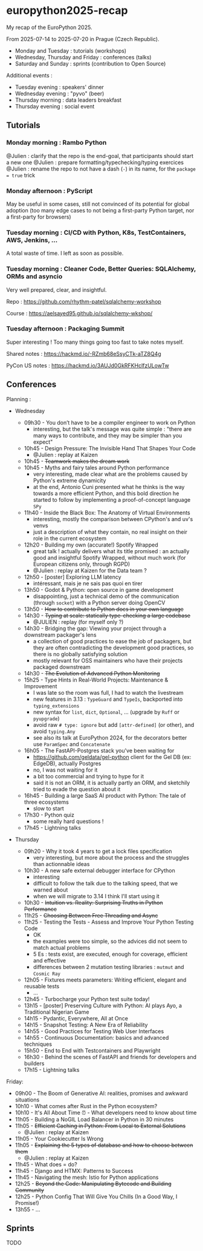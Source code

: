 # europython2025-recap

My recap of the EuroPython 2025.

From 2025-07-14 to 2025-07-20 in Prague (Czech Republic).

* Monday and Tuesday : tutorials (workshops)
* Wednesday, Thursday and Friday : conferences (talks)
* Saturday and Sunday : sprints (contribution to Open Source)

Additional events :

* Tuesday evening : speakers' dinner
* Wednesday evening : "pyvo" (beer)
* Thursday morning : data leaders breakfast
* Thursday evening : social event

## Tutorials

### Monday morning : Rambo Python

@Julien : clarify that the repo is the end-goal, that participants should start a new one
@Julien : prepare formatting/typechecking/typing exercices
@Julien : rename the repo to not have a dash (`-`) in its name, for the `package = true` trick

### Monday afternoon : PyScript

May be useful in some cases, still not convinced of its potential for global adoption (too many edge cases to not being a first-party Python target, nor a first-party for browsers)

### Tuesday morning : CI/CD with Python, K8s, TestContainers, AWS, Jenkins, ...

A total waste of time. I left as soon as possible.

### Tuesday morning : Cleaner Code, Better Queries: SQLAlchemy, ORMs and asyncio

Very well prepared, clear, and insightful.

Repo : https://github.com/rhythm-patel/sqlalchemy-workshop

Course : https://aelsayed95.github.io/sqlalchemy-wkshop/

### Tuesday afternoon : Packaging Summit

Super interesting ! Too many things going too fast to take notes myself.

Shared notes : https://hackmd.io/-RZmb68eSsyCTk-aTZ8Q4g

PyCon US notes : https://hackmd.io/3AUJd0GkRFKHclfzULowTw

## Conferences

Planning :

* Wednesday
  * 09h30 - You don’t have to be a compiler engineer to work on Python
    * interesting, but the talk's message was quite simple : "there are many ways to contribute, and they may be simpler than you expect"
  * 10h45 - Design Pressure: The Invisible Hand That Shapes Your Code
    * @Julien : replay at Kaizen
  * 10h45 - ~~Teamwork makes the dream work~~
  * 10h45 - Myths and fairy tales around Python performance
    * very interesting, made clear what are the problems caused by Python's extreme dynamicity
    * at the end, Antonio Cuni presented what he thinks is the way towards a more efficient Python, and this bold direction he started to follow by implementing a proof-of-concept language `SPy`
  * 11h40 - Inside the Black Box: The Anatomy of Virtual Environments
    * interesting, mostly the comparison between CPython's and uv's venvs
    * just a description of what they contain, no real insight on their role in the current ecosystem
  * 12h20 - Building my own (accurate!) Spotify Wrapped
    * great talk ! actually delivers what its title promised : an actually good and insightful Spotify Wrapped, without much work (for European citizens only, through RGPD)
    * @Julien : replay at Kaizen for the Data team ?
  * 12h50 - [poster] Exploring LLM latency
    * intéressant, mais je ne sais pas quoi en tirer
  * 13h50 - Godot & Python: open source in game development
    * disappointing, just a technical demo of the communication (through `socket`) with a Python server doing OpenCV
  * 13h50 - ~~How to contribute to Python docs in your own language~~
  * 14h30 - ~~Typing at scale: statically type-checking a large codebase~~
    * @JULIEN : replay (for myself only ?)
  * 14h30 - Bridging the gap: Viewing your project through a downstream packager's lens
    * a collection of good practices to ease the job of packagers, but they are often contradicting the development good practices, so there is no globally satisfying solution
    * mostly relevant for OSS maintainers who have their projects packaged downstream
  * 14h30 - ~~The Evolution of Advanced Python Monitoring~~
  * 15h25 - Type Hints in Real-World Projects: Maintenance & Improvement
    * I was late so the room was full, I had to watch the livestream
    * new features in 3.13 : `TypeGuard` and `TypeIs`, backported into `typing_extensions`
    * new syntax for `list`, `dict`, `Optional`, ... (upgrade by `Ruff` or `pyupgrade`)
    * avoid raw `# type: ignore` but add `[attr-defined]` (or other), and avoid `typing.Any`
    * see also its talk at EuroPython 2024, for the decorators better use `ParamSpec` and `Concatenate`
  * 16h05 - The FastAPI-Postgres stack you've been waiting for
    * https://github.com/geldata/gel-python client for the Gel DB (ex: EdgeDB), actually Postgres
    * no, I was not waiting for it
    * a bit too commercial and trying to hype for it
    * said it is not an ORM, it is actually partly an ORM, and sketchily tried to evade the question about it
  * 16h45 - Building a large SaaS AI product with Python: The tale of three ecosystems
    * slow to start
  * 17h30 - Python quiz
    * some really hard questions !
  * 17h45 - Lightning talks

* Thursday
  * 09h20 - Why it took 4 years to get a lock files specification
    * very interesting, but more about the process and the struggles than actionnable ideas
  * 10h30 - A new safe external debugger interface for CPython
    * interesting
    * difficult to follow the talk due to the talking speed, that we warned about
    * when we will migrate to 3.14 I think I'll start using it
  * 10h30 - ~~Intuition vs. Reality: Surprising Truths in Python Performance~~
  * 11h25 - ~~Choosing Between Free Threading and Async~~
  * 11h25 - Testing the Tests - Assess and Improve Your Python Testing Code
    * OK
    * the examples were too simple, so the advices did not seem to match actual problems
    * 5 Es : tests exist, are executed, enough for coverage, efficient and effective
    * differences between 2 mutation testing libraries : `mutmut` and `Cosmic Ray`
  * 12h05 - Fixtures meets parameters: Writing efficient, elegant and reusable tests
    * ...
  * 12h45 - Turbocharge your Python test suite today!
  * 13h15 - [poster] Preserving Culture with Python: AI plays Ayo, a Traditional Nigerian Game
  * 14h15 - Pydantic, Everywhere, All at Once
  * 14h15 - Snapshot Testing: A New Era of Reliability
  * 14h55 - Good Practices for Testing Web User Interfaces
  * 14h55 - Continuous Documentation: basics and advanced techniques
  * 15h50 - End to End with Testcontainers and Playwright
  * 16h30 - Behind the scenes of FastAPI and friends for developers and builders
  * 17h15 - Lightning talks

Friday:
  * 09h00 - The Boom of Generative AI: realities, promises and awkward situations
  * 10h10 - What comes after Rust in the Python ecosystem?
  * 10h10 - It's All About Time ⏰ - What developers need to know about time
  * 11h05 - Building a NoGIL Load Balancer in Python in 30 minutes
  * 11h05 - ~~Efficient Caching in Python: From Local to External Solutions~~
    * @Julien : replay at Kaizen
  * 11h05 - Your Cookiecutter Is Wrong
  * 11h05 - ~~Explaining the 5 types of database and how to choose between them~~
    * @Julien : replay at Kaizen
  * 11h45 - What does = do?
  * 11h45 - Django and HTMX: Patterns to Success
  * 11h45 - Navigating the mesh: Istio for Python applications
  * 12h25 - ~~Beyond the Code: Manipulating Bytecode and Building Community~~
  * 12h25 - Python Config That Will Give You Chills (In a Good Way, I Promise!)
  * 13h55 - ...

## Sprints

TODO
